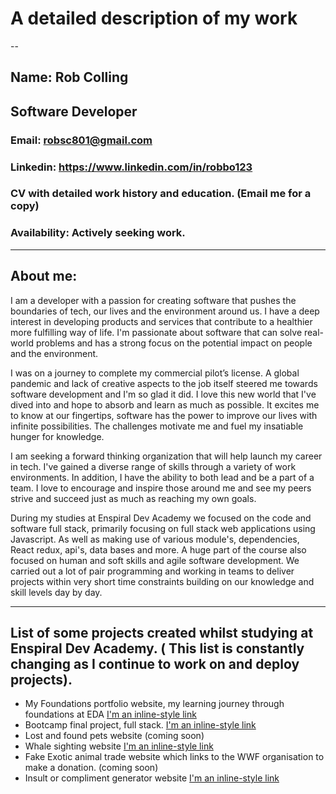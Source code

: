 # A detailed description of my work
--
## Name: Rob Colling
## Software Developer

### Email: robsc801@gmail.com
### Linkedin: https://www.linkedin.com/in/robbo123
### CV with detailed work history and education. (Email me for a copy)
### Availability: Actively seeking work.

---

## About me:

I am a developer with a passion for creating software that pushes the boundaries of tech, our lives and the environment around us. I have a deep interest in developing products and services that contribute to a healthier more fulfilling way of life. I'm passionate about software that can solve real-world problems and has a strong focus on the potential impact on people and the environment.

I was on a journey to complete my commercial pilot’s license. A global pandemic and lack of creative aspects to the job itself steered me towards software development and I'm so glad it did. I love this new world that I've dived into and hope to absorb and learn as much as possible. It excites me to know at our fingertips, software has the power to improve our lives with infinite possibilities. The challenges motivate me and fuel my insatiable hunger for knowledge.

I am seeking a forward thinking organization that will help launch my career in tech. I've gained a diverse range of skills through a variety of work environments. In addition, I have the ability to both lead and be a part of a team. I love to encourage and inspire those around me and see my peers strive and succeed just as much as reaching my own goals.

During my studies at Enspiral Dev Academy we focused on the code and software full stack, primarily focusing on full stack web applications using Javascript. As well as making use of various module's, dependencies, React redux, api's, data bases and more. A huge part of the course also focused on human and soft skills and agile software development. We carried out a lot of pair programming and working in teams to deliver projects within very short time constraints building on our knowledge and skill levels day by day. 

---

## List of some projects created whilst studying at Enspiral Dev Academy. ( This list is constantly changing as I continue to work on and deploy projects).

* My Foundations portfolio website, my learning journey through foundations at EDA [I'm an inline-style link](https://robbo-one.github.io/index.html)
* Bootcamp final project, full stack. [I'm an inline-style link](https://swopzies.herokuapp.com/#/)
* Lost and found pets website  (coming soon)
* Whale sighting website [I'm an inline-style link](https://whale-sighting.herokuapp.com/#/)
* Fake Exotic animal trade website which links to the WWF organisation to make a donation. (coming soon)
* Insult or compliment generator website [I'm an inline-style link](https://getfocked.herokuapp.com/)





